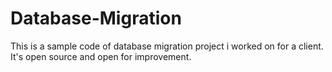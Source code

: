 # Database-Migration
 This is a sample code of database migration project i worked on for a client. It's open source and open for improvement.
